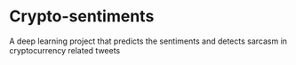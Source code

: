 # Crypto-sentiments
A deep learning project that predicts the sentiments and detects sarcasm in cryptocurrency related tweets 
